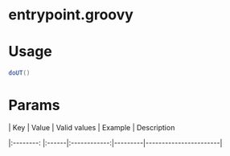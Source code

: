# entrypoint.groovy

# Usage
```java
doUT()
```

# Params

| Key         | Value | Valid values | Example | Description

|:--------:   |:------|:------------:|---------|-----------------------|


